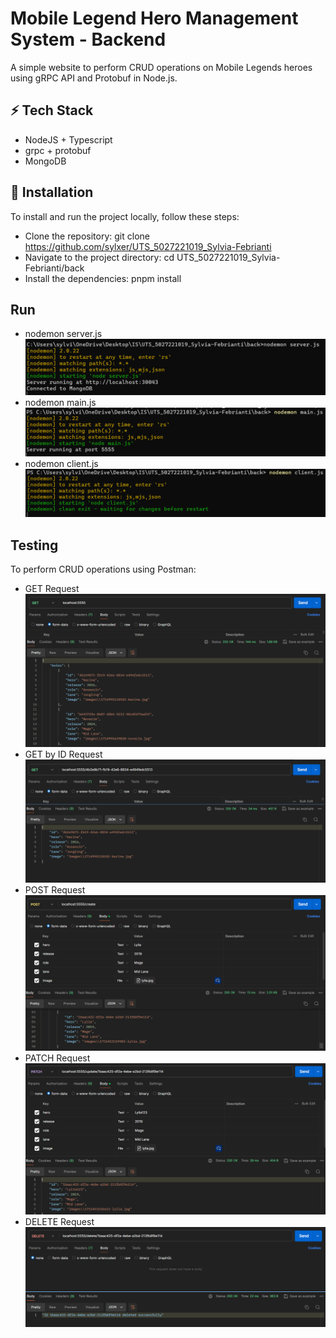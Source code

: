 # Mobile Legend Hero Management System - Backend

A simple website to perform CRUD operations on Mobile Legends heroes using gRPC API and Protobuf in Node.js.

## ⚡ Tech Stack
- NodeJS + Typescript
- grpc + protobuf
- MongoDB

## 🔧 Installation
To install and run the project locally, follow these steps:
- Clone the repository: git clone https://github.com/sylxer/UTS_5027221019_Sylvia-Febrianti
- Navigate to the project directory: cd UTS_5027221019_Sylvia-Febrianti/back
- Install the dependencies: pnpm install

## Run
- nodemon server.js
  ![1.1](https://github.com/sylxer/UTS_5027221019_Sylvia-Febrianti/blob/main/SS/nodemon1.png)
- nodemon main.js
  ![1.2](https://github.com/sylxer/UTS_5027221019_Sylvia-Febrianti/blob/main/SS/nodemon2.png)
- nodemon client.js
  ![1.3](https://github.com/sylxer/UTS_5027221019_Sylvia-Febrianti/blob/main/SS/nodemon3.png)
  
## Testing
To perform CRUD operations using Postman:
- GET Request
  ![2.1](https://github.com/sylxer/UTS_5027221019_Sylvia-Febrianti/blob/main/SS/get.png)
- GET by ID Request
  ![2.2](https://github.com/sylxer/UTS_5027221019_Sylvia-Febrianti/blob/main/SS/getid.png)
- POST Request
  ![2.3](https://github.com/sylxer/UTS_5027221019_Sylvia-Febrianti/blob/main/SS/create.png)
- PATCH Request
  ![2.4](https://github.com/sylxer/UTS_5027221019_Sylvia-Febrianti/blob/main/SS/update.png)
- DELETE Request
  ![2.5](https://github.com/sylxer/UTS_5027221019_Sylvia-Febrianti/blob/main/SS/delete.png)
